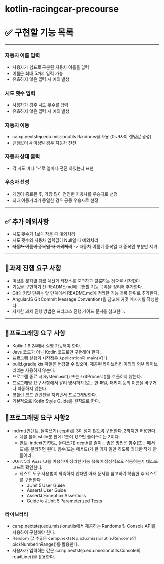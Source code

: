 # kotlin-racingcar-precourse
# ✅ 구현할 기능 목록

---
### 자동차 이름 입력
+ 사용자가 쉼표로 구분된 자동차 이름을 입력
+ 이름은 최대 5까지 입력 가능
+ 유효하지 않은 입력 시 예외 발생
### 시도 횟수 입력
+ 사용자가 경주 시도 횟수를 입력
+ 유효하지 않은 입력 시 예외 발생
### 자동차 이동
+ camp.nextstep.edu.missionutils.Randoms을 사용 (0~9사이 랜덤값 생성)
+ 랜덤값이 4 이상일 경우 자동차 전진
### 자동차 상태 출력
+ 각 시도 마다 "-"로 얼마나 전진 하였는지 표현
### 우승자 선정
+ 게임이 종료된 후, 가장 많이 전진한 자동차를 우승자로 선정
+ 최대 이동거리가 동일한 경우 공동 우승자로 선정

---
## ✅ 추가 예외사항
+ 시도 횟수가 1보다 작을 때 예외처리
+ 시도 횟수와 자동차 입력값이 Null일 때 예외처리
+ ~~자동차 이름이 중복일 때 예외처리~~ -> 자동차 이름이 중복일 때 중복인 부분만 제거

---

## 🚀과제 진행 요구 사항
+ 미션은 문자열 덧셈 계산기 저장소를 포크하고 클론하는 것으로 시작한다.
+ 기능을 구현하기 전 README.md에 구현할 기능 목록을 정리해 추가한다.
+ Git의 커밋 단위는 앞 단계에서 README.md에 정리한 기능 목록 단위로 추가한다.
+ AngularJS Git Commit Message Conventions을 참고해 커밋 메시지를 작성한다.
+ 자세한 과제 진행 방법은 프리코스 진행 가이드 문서를 참고한다.

---

## 🎯프로그래밍 요구 사항
+ Kotlin 1.9.24에서 실행 가능해야 한다.
+ Java 코드가 아닌 Kotlin 코드로만 구현해야 한다.
+ 프로그램 실행의 시작점은 Application의 main()이다.
+ build.gradle.kts 파일은 변경할 수 없으며, 제공된 라이브러리 이외의 외부 라이브러리는 사용하지 않는다.
+ 프로그램 종료 시 System.exit() 또는 exitProcess()를 호출하지 않는다.
+ 프로그래밍 요구 사항에서 달리 명시하지 않는 한 파일, 패키지 등의 이름을 바꾸거나 이동하지 않는다.
+ 코틀린 코드 컨벤션을 지키면서 프로그래밍한다.
+ 기본적으로 Kotlin Style Guide를 원칙으로 한다.

## 🎯프로그래밍 요구 사항2
+ indent(인덴트, 들여쓰기) depth를 3이 넘지 않도록 구현한다. 2까지만 허용한다.
    + 예를 들어 while문 안에 if문이 있으면 들여쓰기는 2이다.
    + 힌트: indent(인덴트, 들여쓰기) depth를 줄이는 좋은 방법은 함수(또는 메서드)를 분리하면 된다. 함수(또는 메서드)가 한 가지 일만 하도록 최대한 작게 만들어라.
+ JUnit 5와 AssertJ를 이용하여 정리한 기능 목록이 정상적으로 작동하는지 테스트 코드로 확인한다.
    + 테스트 도구 사용법이 익숙하지 않다면 아래 문서를 참고하여 학습한 후 테스트를 구현한다.
        + JUnit 5 User Guide
        + AssertJ User Guide
        + AssertJ Exception Assertions
        + Guide to JUnit 5 Parameterized Tests

### 라이브러리
+ camp.nextstep.edu.missionutils에서 제공하는 Randoms 및 Console API를 사용하여 구현해야 한다.
+ Random 값 추출은 camp.nextstep.edu.missionutils.Randoms의 pickNumberInRange()를 활용한다.
+ 사용자가 입력하는 값은 camp.nextstep.edu.missionutils.Console의 readLine()을 활용한다.
